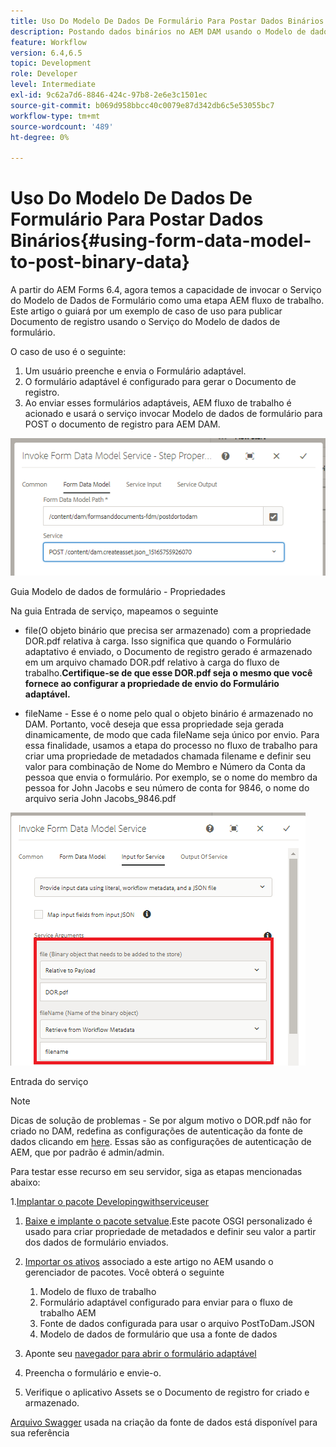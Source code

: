 ```yaml
---
title: Uso Do Modelo De Dados De Formulário Para Postar Dados Binários
description: Postando dados binários no AEM DAM usando o Modelo de dados de formulário
feature: Workflow
version: 6.4,6.5
topic: Development
role: Developer
level: Intermediate
exl-id: 9c62a7d6-8846-424c-97b8-2e6e3c1501ec
source-git-commit: b069d958bbcc40c0079e87d342db6c5e53055bc7
workflow-type: tm+mt
source-wordcount: '489'
ht-degree: 0%

---
```


# Uso Do Modelo De Dados De Formulário Para Postar Dados Binários{#using-form-data-model-to-post-binary-data}

A partir do AEM Forms 6.4, agora temos a capacidade de invocar o Serviço do Modelo de Dados de Formulário como uma etapa AEM fluxo de trabalho. Este artigo o guiará por um exemplo de caso de uso para publicar Documento de registro usando o Serviço do Modelo de dados de formulário.

O caso de uso é o seguinte:

1. Um usuário preenche e envia o Formulário adaptável.
1. O formulário adaptável é configurado para gerar o Documento de registro.
1. Ao enviar esses formulários adaptáveis, AEM fluxo de trabalho é acionado e usará o serviço invocar Modelo de dados de formulário para POST o documento de registro para AEM DAM.

![posttodam](assets/posttodamshot1.png)

Guia Modelo de dados de formulário - Propriedades

Na guia Entrada de serviço, mapeamos o seguinte

* file(O objeto binário que precisa ser armazenado) com a propriedade DOR.pdf relativa à carga. Isso significa que quando o Formulário adaptativo é enviado, o Documento de registro gerado é armazenado em um arquivo chamado DOR.pdf relativo à carga do fluxo de trabalho.**Certifique-se de que esse DOR.pdf seja o mesmo que você fornece ao configurar a propriedade de envio do Formulário adaptável.**

* fileName - Esse é o nome pelo qual o objeto binário é armazenado no DAM. Portanto, você deseja que essa propriedade seja gerada dinamicamente, de modo que cada fileName seja único por envio. Para essa finalidade, usamos a etapa do processo no fluxo de trabalho para criar uma propriedade de metadados chamada filename e definir seu valor para combinação de Nome do Membro e Número da Conta da pessoa que envia o formulário. Por exemplo, se o nome do membro da pessoa for John Jacobs e seu número de conta for 9846, o nome do arquivo seria John Jacobs_9846.pdf

![fdmserviceinput](assets/fdminputservice.png)

Entrada do serviço

>[!NOTE]
>
>Dicas de solução de problemas - Se por algum motivo o DOR.pdf não for criado no DAM, redefina as configurações de autenticação da fonte de dados clicando em [here](http://localhost:4502/mnt/overlay/fd/fdm/gui/components/admin/fdmcloudservice/properties.html?item=%2Fconf%2Fglobal%2Fsettings%2Fcloudconfigs%2Ffdm%2Fpostdortodam). Essas são as configurações de autenticação de AEM, que por padrão é admin/admin.

Para testar esse recurso em seu servidor, siga as etapas mencionadas abaixo:

1.[Implantar o pacote Developingwithserviceuser](/help/forms/assets/common-osgi-bundles/DevelopingWithServiceUser.jar)

1. [Baixe e implante o pacote setvalue](/help/forms/assets/common-osgi-bundles/SetValueApp.core-1.0-SNAPSHOT.jar).Este pacote OSGI personalizado é usado para criar propriedade de metadados e definir seu valor a partir dos dados de formulário enviados.

1. [Importar os ativos](assets/postdortodam.zip) associado a este artigo no AEM usando o gerenciador de pacotes. Você obterá o seguinte

   1. Modelo de fluxo de trabalho
   1. Formulário adaptável configurado para enviar para o fluxo de trabalho AEM
   1. Fonte de dados configurada para usar o arquivo PostToDam.JSON
   1. Modelo de dados de formulário que usa a fonte de dados

1. Aponte seu [navegador para abrir o formulário adaptável](http://localhost:4502/content/dam/formsanddocuments/helpx/timeoffrequestform/jcr:content?wcmmode=disabled)
1. Preencha o formulário e envie-o.
1. Verifique o aplicativo Assets se o Documento de registro for criado e armazenado.


[Arquivo Swagger](http://localhost:4502/conf/global/settings/cloudconfigs/fdm/postdortodam/jcr:content/swaggerFile) usada na criação da fonte de dados está disponível para sua referência
